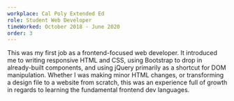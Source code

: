 ```yaml
---
workplace: Cal Poly Extended Ed
role: Student Web Developer
timeWorked: October 2018 - June 2020
order: 3
---
```


This was my first job as a frontend-focused web developer. It introduced me to writing responsive HTML and CSS, using Bootstrap to drop in already-built components, and using jQuery 
primarily as a shortcut for DOM manipulation. Whether I was making minor HTML changes, or transforming a design file to a website from scratch, this was an
experience full of growth in regards to learning the fundamental frontend dev languages.